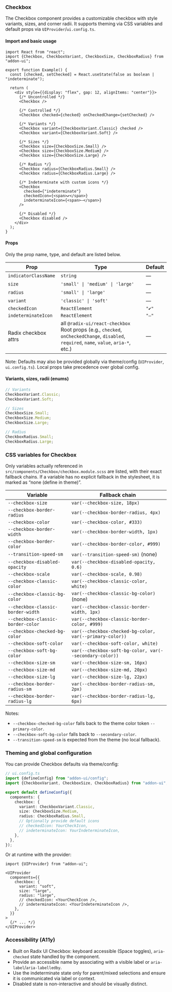 ### Checkbox

The Checkbox component provides a customizable checkbox with style variants, sizes, and corner radii. It supports theming via CSS variables and default props via `UIProvider`/`ui.config.ts`.

#### Import and basic usage

```tsx
import React from "react";
import {Checkbox, CheckboxVariant, CheckboxSize, CheckboxRadius} from "addon-ui";

export function Example() {
  const [checked, setChecked] = React.useState(false as boolean | "indeterminate");

  return (
    <div style={{display: "flex", gap: 12, alignItems: "center"}}>
      {/* Uncontrolled */}
      <Checkbox />

      {/* Controlled */}
      <Checkbox checked={checked} onCheckedChange={setChecked} />

      {/* Variants */}
      <Checkbox variant={CheckboxVariant.Classic} checked />
      <Checkbox variant={CheckboxVariant.Soft} />

      {/* Sizes */}
      <Checkbox size={CheckboxSize.Small} />
      <Checkbox size={CheckboxSize.Medium} />
      <Checkbox size={CheckboxSize.Large} />

      {/* Radius */}
      <Checkbox radius={CheckboxRadius.Small} />
      <Checkbox radius={CheckboxRadius.Large} />

      {/* Indeterminate with custom icons */}
      <Checkbox
        checked={"indeterminate"}
        checkedIcon={<span>✔</span>}
        indeterminateIcon={<span>―</span>}
      />

      {/* Disabled */}
      <Checkbox disabled />
    </div>
  );
}
```

#### Props

Only the prop name, type, and default are listed below.

| Prop                  | Type                                              | Default |
| --------------------- | ------------------------------------------------- | ------- |
| `indicatorClassName`  | `string`                                          | —       |
| `size`                | `'small' \| 'medium' \| 'large'`                  | —       |
| `radius`              | `'small' \| 'large'`                              | —       |
| `variant`             | `'classic' \| 'soft'`                             | —       |
| `checkedIcon`         | `ReactElement`                                    | `"✔"`  |
| `indeterminateIcon`   | `ReactElement`                                    | `"―"`  |
| Radix checkbox attrs  | all `@radix-ui/react-checkbox` Root props (e.g., `checked`, `onCheckedChange`, `disabled`, `required`, `name`, `value`, `aria-*`, etc.) | — |

Note: Defaults may also be provided globally via theme/config (`UIProvider`, `ui.config.ts`). Local props take precedence over global config.

#### Variants, sizes, radii (enums)

```ts
// Variants
CheckboxVariant.Classic;
CheckboxVariant.Soft;

// Sizes
CheckboxSize.Small;
CheckboxSize.Medium;
CheckboxSize.Large;

// Radius
CheckboxRadius.Small;
CheckboxRadius.Large;
```

### CSS variables for Checkbox

Only variables actually referenced in `src/components/Checkbox/checkbox.module.scss` are listed, with their exact fallback chains. If a variable has no explicit fallback in the stylesheet, it is marked as “none (define in theme)”.

| Variable | Fallback chain |
| -------- | --------------- |
| `--checkbox-size` | `var(--checkbox-size, 18px)` |
| `--checkbox-border-radius` | `var(--checkbox-border-radius, 4px)` |
| `--checkbox-color` | `var(--checkbox-color, #333)` |
| `--checkbox-border-width` | `var(--checkbox-border-width, 1px)` |
| `--checkbox-border-color` | `var(--checkbox-border-color, #999)` |
| `--transition-speed-sm` | `var(--transition-speed-sm)` (none) |
| `--checkbox-disabled-opacity` | `var(--checkbox-disabled-opacity, 0.6)` |
| `--checkbox-scale` | `var(--checkbox-scale, 0.98)` |
| `--checkbox-classic-color` | `var(--checkbox-classic-color, white)` |
| `--checkbox-classic-bg-color` | `var(--checkbox-classic-bg-color)` (none) |
| `--checkbox-classic-border-width` | `var(--checkbox-classic-border-width, 1px)` |
| `--checkbox-classic-border-color` | `var(--checkbox-classic-border-color, #999)` |
| `--checkbox-checked-bg-color` | `var(--checkbox-checked-bg-color, var(--primary-color))` |
| `--checkbox-soft-color` | `var(--checkbox-soft-color, white)` |
| `--checkbox-soft-bg-color` | `var(--checkbox-soft-bg-color, var(--secondary-color))` |
| `--checkbox-size-sm` | `var(--checkbox-size-sm, 16px)` |
| `--checkbox-size-md` | `var(--checkbox-size-md, 20px)` |
| `--checkbox-size-lg` | `var(--checkbox-size-lg, 22px)` |
| `--checkbox-border-radius-sm` | `var(--checkbox-border-radius-sm, 2px)` |
| `--checkbox-border-radius-lg` | `var(--checkbox-border-radius-lg, 6px)` |

Notes:
- `--checkbox-checked-bg-color` falls back to the theme color token `--primary-color`.
- `--checkbox-soft-bg-color` falls back to `--secondary-color`.
- `--transition-speed-sm` is expected from the theme (no local fallback).

### Theming and global configuration

You can provide Checkbox defaults via theme/config:

```ts
// ui.config.ts
import {defineConfig} from "addon-ui/config";
import {CheckboxVariant, CheckboxSize, CheckboxRadius} from "addon-ui";

export default defineConfig({
  components: {
    checkbox: {
      variant: CheckboxVariant.Classic,
      size: CheckboxSize.Medium,
      radius: CheckboxRadius.Small,
      // Optionally provide default icons
      // checkedIcon: YourCheckIcon,
      // indeterminateIcon: YourIndeterminateIcon,
    },
  },
});
```

Or at runtime with the provider:

```tsx
import {UIProvider} from "addon-ui";

<UIProvider
  components={{
    checkbox: {
      variant: "soft",
      size: "large",
      radius: "large",
      // checkedIcon: <YourCheckIcon />,
      // indeterminateIcon: <YourIndeterminateIcon />,
    },
  }}
>
  {/* ... */}
</UIProvider>
```

### Accessibility (A11y)

- Built on Radix UI Checkbox: keyboard accessible (Space toggles), `aria-checked` state handled by the component.
- Provide an accessible name by associating with a visible label or `aria-label`/`aria-labelledby`.
- Use the indeterminate state only for parent/mixed selections and ensure it is communicated via label or context.
- Disabled state is non-interactive and should be visually distinct.